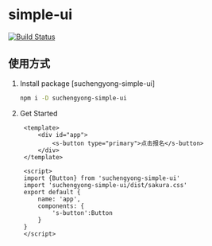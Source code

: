 # simple-ui
[![Build Status](https://www.travis-ci.org/Firenzia/sakura-ui.svg?branch=master)](https://www.travis-ci.org/Firenzia/sakura-ui)

## 使用方式
1. Install package [suchengyong-simple-ui]
   ```sh
   npm i -D suchengyong-simple-ui
   ```
2. Get Started
   ```vue
    <template>
        <div id="app">
            <s-button type="primary">点击报名</s-button>
        </div>
    </template>

    <script>
    import {Button} from 'suchengyong-simple-ui'
    import 'suchengyong-simple-ui/dist/sakura.css'
    export default {
        name: 'app',
        components: {
            's-button':Button
        }
    }
    </script>

   ```
    

